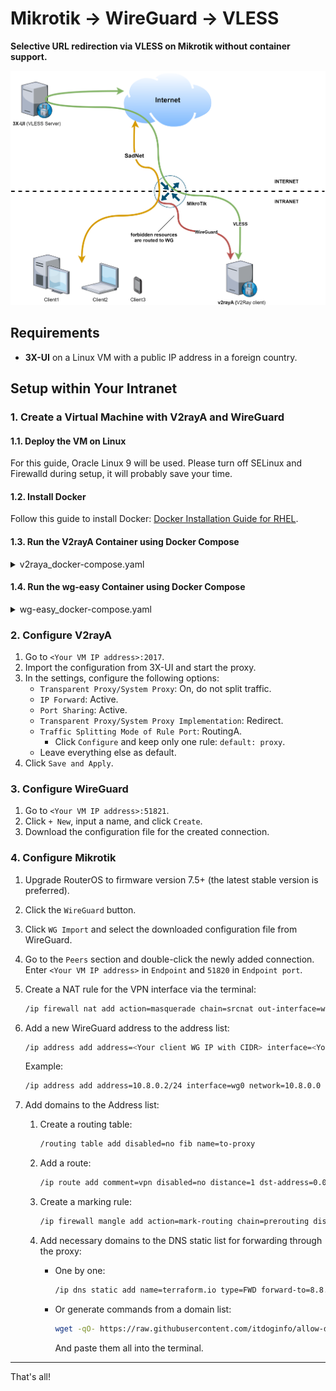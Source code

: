 # Mikrotik -> WireGuard -> VLESS

**Selective URL redirection via VLESS on Mikrotik without container support.**

![Network Diagram](img/mikrotik_v2raya.drawio.svg)

## Requirements

- **3X-UI** on a Linux VM with a public IP address in a foreign country.

## Setup within Your Intranet

### 1. Create a Virtual Machine with V2rayA and WireGuard

#### 1.1. Deploy the VM on Linux

For this guide, Oracle Linux 9 will be used. Please turn off SELinux and Firewalld during setup, it will probably save your time.

#### 1.2. Install Docker

Follow this guide to install Docker: [Docker Installation Guide for RHEL](https://docs.docker.com/engine/install/rhel/).

#### 1.3. Run the V2rayA Container using Docker Compose

<details>
<summary>v2raya_docker-compose.yaml</summary>
 
```yaml
 services:
  v2raya:
    restart: always
    privileged: true
    network_mode: host
    container_name: v2raya
    environment:
      - V2RAYA_V2RAY_BIN=/usr/local/bin/xray
      - V2RAYA_LOG_FILE=/tmp/v2raya.log
      - V2RAYA_NFTABLES_SUPPORT=off
      - IPTABLES_MODE=legacy
      - V2RAYA_VERBOSE=true
    volumes:
      - '/etc/v2raya:/etc/v2raya'
      - '/etc/resolv.conf:/etc/resolv.conf'
      - '/lib/modules:/lib/modules:ro'
    image: 'mzz2017/v2raya:latest'
```

</details>

#### 1.4. Run the wg-easy Container using Docker Compose

<details>
<summary>wg-easy_docker-compose.yaml</summary>

```yaml
volumes:
  etc_wireguard:

services:
  wg-easy:
    environment:
      # Change Language:
      # (Supports: en, ua, ru, tr, no, pl, fr, de, ca, es, ko, vi, nl, is, pt, chs, cht, it, th, hi)
      - LANG=en
      # ⚠️ Required:
      # Change this to your host's public address
      - WG_HOST=192.168.88.112

      # Optional:
      # - PASSWORD_HASH=$$2y$$10$$hBCoykrB95WSzuV4fafBzOHWKu9sbyVa34GJr8VV5R/pIelfEMYyG (needs double $$, hash of 'foobar123'; see "How_to_generate_an_bcrypt_hash.md" for generate the hash)
      # - PORT=51821
      # - WG_PORT=51820
      # - WG_CONFIG_PORT=92820
      # - WG_DEFAULT_ADDRESS=10.8.0.x
      # - WG_DEFAULT_DNS=1.1.1.1
      # - WG_MTU=1420
      # - WG_ALLOWED_IPS=192.168.88.0/24, 10.0.8.0/24
      # - WG_PERSISTENT_KEEPALIVE=25
      # - WG_PRE_UP=echo "Pre Up" > /etc/wireguard/pre-up.txt
      # - WG_POST_UP=echo "Post Up" > /etc/wireguard/post-up.txt
      # - WG_PRE_DOWN=echo "Pre Down" > /etc/wireguard/pre-down.txt
      # - WG_POST_DOWN=echo "Post Down" > /etc/wireguard/post-down.txt
      # - UI_TRAFFIC_STATS=true
      # - UI_CHART_TYPE=0 # (0 Charts disabled, 1 # Line chart, 2 # Area chart, 3 # Bar chart)

    image: ghcr.io/wg-easy/wg-easy
    container_name: wg-easy
    volumes:
      - etc_wireguard:/etc/wireguard
    ports:
      - "51820:51820/udp"
      - "51821:51821/tcp"
    restart: unless-stopped
    cap_add:
      - NET_ADMIN
      - SYS_MODULE
      # - NET_RAW # ⚠️ Uncomment if using Podman 
    sysctls:
      - net.ipv4.ip_forward=1
      - net.ipv4.conf.all.src_valid_mark=1
```

</details>

### 2. Configure V2rayA

1. Go to `<Your VM IP address>:2017`.
2. Import the configuration from 3X-UI and start the proxy.
3. In the settings, configure the following options:
    - `Transparent Proxy/System Proxy`: On, do not split traffic.
    - `IP Forward`: Active.
    - `Port Sharing`: Active.
    - `Transparent Proxy/System Proxy Implementation`: Redirect.
    - `Traffic Splitting Mode of Rule Port`: RoutingA.
        - Click `Configure` and keep only one rule: `default: proxy`.
    - Leave everything else as default.
4. Click `Save and Apply`.

### 3. Configure WireGuard

1. Go to `<Your VM IP address>:51821`.
2. Click `+ New`, input a name, and click `Create`.
3. Download the configuration file for the created connection.

### 4. Configure Mikrotik

1. Upgrade RouterOS to firmware version 7.5+ (the latest stable version is preferred).
2. Click the `WireGuard` button.
3. Click `WG Import` and select the downloaded configuration file from WireGuard.
4. Go to the `Peers` section and double-click the newly added connection. Enter `<Your VM IP address>` in `Endpoint` and `51820` in `Endpoint port`.
5. Create a NAT rule for the VPN interface via the terminal:

    ```bash
    /ip firewall nat add action=masquerade chain=srcnat out-interface=wg0
    ```

6. Add a new WireGuard address to the address list:

    ```bash
    /ip address add address=<Your client WG IP with CIDR> interface=<Your WG interface> network=<Your WG network>
    ```

    Example:

    ```bash
    /ip address add address=10.8.0.2/24 interface=wg0 network=10.8.0.0
    ```

7. Add domains to the Address list:

    1. Create a routing table:

        ```bash
        /routing table add disabled=no fib name=to-proxy
        ```

    2. Add a route:

        ```bash
        /ip route add comment=vpn disabled=no distance=1 dst-address=0.0.0.0/0 gateway=wg0 pref-src="" routing-table=to-proxy
        ```

    3. Create a marking rule:

        ```bash
        /ip firewall mangle add action=mark-routing chain=prerouting disabled=no dst-address-list=vpn-domains new-routing-mark=to-proxy passthrough=yes
        ```

    4. Add necessary domains to the DNS static list for forwarding through the proxy:
        - One by one:

            ```bash
            /ip dns static add name=terraform.io type=FWD forward-to=8.8.8.8 address-list=vpn-domains match-subdomain=yes
            ```

        - Or generate commands from a domain list:

            ```bash
            wget -qO- https://raw.githubusercontent.com/itdoginfo/allow-domains/main/Russia/inside-raw.lst | sed "s/.*/\/ip dns static add name=& type=FWD forward-to=8.8.8.8 address-list=vpn-domains match-subdomain=yes/"
            ```

            And paste them all into the terminal.

---

That's all!
